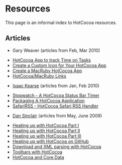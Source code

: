# Resources

This page is an informal index to HotCocoa resources.

## Articles

* Gary Weaver (articles from Feb, Mar 2010)
 + [HotCocoa App to track Time on Tasks](http://stufftohelpyouout.blogspot.com/2010/02/hotcocoa-app-to-track-time-on-tasks.html)
 + [Create a Custom Icon for Your HotCocoa App](http://stufftohelpyouout.blogspot.com/2010/02/create-custom-icon-of-your-hotcocoa-app.html)
 + [Create a MacRuby HotCocoa App](http://stufftohelpyouout.blogspot.com/2010/02/create-macruby-hotcocoa-app.html)
 + [HotCocoa/MacRuby Links](http://stufftohelpyouout.blogspot.com/2010/03/hotcocoamacruby-links.html)

* [Isaac Kearse](https://github.com/isaac) (articles from Jan, Feb 2010)
 + [Stopwatch - A HotCocoa Status Bar Timer](http://isaac.kearse.co.nz/2010/01/31/stopwatch/)
 + [Packaging A HotCocoa Application](http://isaac.kearse.co.nz/2010/02/01/packaging-hotcocoa/)
 + [SafariRSS - HotCocoa Safari RSS Handler](http://isaac.kearse.co.nz/2010/02/07/safarirss/)

* [Dan Sinclair](https://github.com/dj2) (articles from May, June 2009)
 + [Heating up with HotCocoa Part I](http://everburning.com/news/heating-up-with-hotcocoa-part-i/)
 + [Heating up with HotCocoa Part II](http://everburning.com/news/heating-up-with-hotcocoa-part-ii/)
 + [Heating up with HotCocoa Part III](http://everburning.com/news/heating-up-with-hotcocoa-part-iii/)
 + [Heating up with HotCocoa on GitHub](http://everburning.com/news/heating-up-with-hotcocoa-on-github/)
 + [Download and XML parsing with HotCocoa](http://everburning.com/news/download-and-xml-parsing-with-hotcocoa/)
 + [Toolbars with HotCocoa](http://everburning.com/news/toolbars-with-hotcocoa/)
 + [HotCocoa and Core Data](http://everburning.com/news/hotcocoa-and-core-data/)

